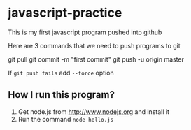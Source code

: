 javascript-practice
===================

This is my first javascript program pushed into github

Here are 3 commands that we need to push programs to git

git pull
git commit -m "first commit"
git push -u origin master

If `git push fails` add `--force` option


How I run this program?
-----------------------

1. Get node.js from http://www.nodejs.org and install it
2. Run the command `node hello.js`
